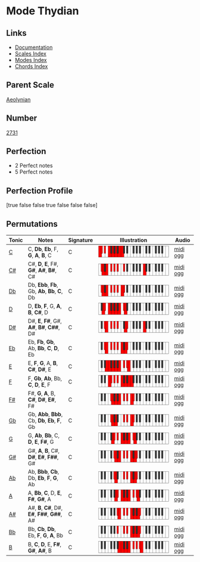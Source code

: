 # Mode Thydian

## Links

- [Documentation](index.md)
- [Scales Index](Scales.md)
- [Modes Index](Modes.md)
- [Chords Index](Chords.md)

## Parent Scale

[Aeolynian](ScaleAeolynian.md)

## Number

[2731](https://ianring.com/musictheory/scales/2731)

## Perfection

- 2 Perfect notes
- 5 Perfect notes

## Perfection Profile

[true false false true false false false]

## Permutations

| Tonic | Notes | Signature | Illustration | Audio |
|-------|-------|-----------|--------------|-------|
| [C](ModeCNaturalThydian.md) | C, **Db**, **Eb**, F, **G**, **A**, **B**, C | C | ![CNaturalThydian](ModeCNaturalThydian.png) | [midi](ModeCNaturalThydian.mid) [ogg](ModeCNaturalThydian.ogg) |
| [C#](ModeCSharpThydian.md) | C#, **D**, **E**, F#, **G#**, **A#**, **B#**, C# | C | ![CSharpThydian](ModeCSharpThydian.png) | [midi](ModeCSharpThydian.mid) [ogg](ModeCSharpThydian.ogg) |
| [Db](ModeDFlatThydian.md) | Db, **Ebb**, **Fb**, Gb, **Ab**, **Bb**, **C**, Db | C | ![DFlatThydian](ModeDFlatThydian.png) | [midi](ModeDFlatThydian.mid) [ogg](ModeDFlatThydian.ogg) |
| [D](ModeDNaturalThydian.md) | D, **Eb**, **F**, G, **A**, **B**, **C#**, D | C | ![DNaturalThydian](ModeDNaturalThydian.png) | [midi](ModeDNaturalThydian.mid) [ogg](ModeDNaturalThydian.ogg) |
| [D#](ModeDSharpThydian.md) | D#, **E**, **F#**, G#, **A#**, **B#**, **C##**, D# | C | ![DSharpThydian](ModeDSharpThydian.png) | [midi](ModeDSharpThydian.mid) [ogg](ModeDSharpThydian.ogg) |
| [Eb](ModeEFlatThydian.md) | Eb, **Fb**, **Gb**, Ab, **Bb**, **C**, **D**, Eb | C | ![EFlatThydian](ModeEFlatThydian.png) | [midi](ModeEFlatThydian.mid) [ogg](ModeEFlatThydian.ogg) |
| [E](ModeENaturalThydian.md) | E, **F**, **G**, A, **B**, **C#**, **D#**, E | C | ![ENaturalThydian](ModeENaturalThydian.png) | [midi](ModeENaturalThydian.mid) [ogg](ModeENaturalThydian.ogg) |
| [F](ModeFNaturalThydian.md) | F, **Gb**, **Ab**, Bb, **C**, **D**, **E**, F | C | ![FNaturalThydian](ModeFNaturalThydian.png) | [midi](ModeFNaturalThydian.mid) [ogg](ModeFNaturalThydian.ogg) |
| [F#](ModeFSharpThydian.md) | F#, **G**, **A**, B, **C#**, **D#**, **E#**, F# | C | ![FSharpThydian](ModeFSharpThydian.png) | [midi](ModeFSharpThydian.mid) [ogg](ModeFSharpThydian.ogg) |
| [Gb](ModeGFlatThydian.md) | Gb, **Abb**, **Bbb**, Cb, **Db**, **Eb**, **F**, Gb | C | ![GFlatThydian](ModeGFlatThydian.png) | [midi](ModeGFlatThydian.mid) [ogg](ModeGFlatThydian.ogg) |
| [G](ModeGNaturalThydian.md) | G, **Ab**, **Bb**, C, **D**, **E**, **F#**, G | C | ![GNaturalThydian](ModeGNaturalThydian.png) | [midi](ModeGNaturalThydian.mid) [ogg](ModeGNaturalThydian.ogg) |
| [G#](ModeGSharpThydian.md) | G#, **A**, **B**, C#, **D#**, **E#**, **F##**, G# | C | ![GSharpThydian](ModeGSharpThydian.png) | [midi](ModeGSharpThydian.mid) [ogg](ModeGSharpThydian.ogg) |
| [Ab](ModeAFlatThydian.md) | Ab, **Bbb**, **Cb**, Db, **Eb**, **F**, **G**, Ab | C | ![AFlatThydian](ModeAFlatThydian.png) | [midi](ModeAFlatThydian.mid) [ogg](ModeAFlatThydian.ogg) |
| [A](ModeANaturalThydian.md) | A, **Bb**, **C**, D, **E**, **F#**, **G#**, A | C | ![ANaturalThydian](ModeANaturalThydian.png) | [midi](ModeANaturalThydian.mid) [ogg](ModeANaturalThydian.ogg) |
| [A#](ModeASharpThydian.md) | A#, **B**, **C#**, D#, **E#**, **F##**, **G##**, A# | C | ![ASharpThydian](ModeASharpThydian.png) | [midi](ModeASharpThydian.mid) [ogg](ModeASharpThydian.ogg) |
| [Bb](ModeBFlatThydian.md) | Bb, **Cb**, **Db**, Eb, **F**, **G**, **A**, Bb | C | ![BFlatThydian](ModeBFlatThydian.png) | [midi](ModeBFlatThydian.mid) [ogg](ModeBFlatThydian.ogg) |
| [B](ModeBNaturalThydian.md) | B, **C**, **D**, E, **F#**, **G#**, **A#**, B | C | ![BNaturalThydian](ModeBNaturalThydian.png) | [midi](ModeBNaturalThydian.mid) [ogg](ModeBNaturalThydian.ogg) |
